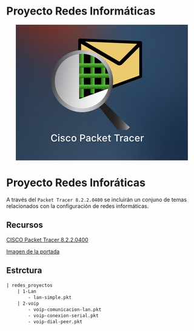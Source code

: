 # Proyecto Redes Informáticas 

<p align="center">
  <img src="imagenes/portada/portada.png" />
</p>

# Proyecto Redes Inforáticas 
A través del ```Packet Tracer 8.2.2.0400``` se incluirán un conjuno de temas relacionados con la configuración de redes informáticas.

## Recursos
[CISCO Packet Tracer 8.2.2.0400](https://www.netacad.com/es/articles/news/download-cisco-packet-tracer)

[Imagen de la portada](https://www.netacad.com/)

## Estrctura

```TXT
| redes_proyectos
    | 1-Lan
        - lan-simple.pkt
    | 2-voip
        - voip-comunicacion-lan.pkt
        - voip-conexion-serial.pkt
        - voip-dial-peer.pkt
```


